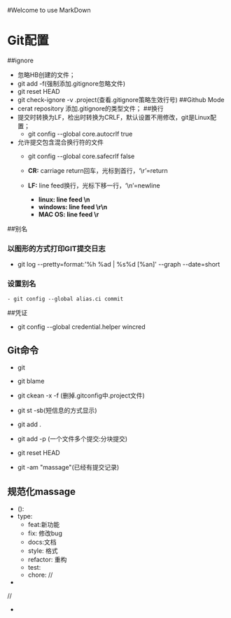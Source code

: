 #Welcome to use MarkDown
# Git配置
##ignore
  - 忽略HB创建的文件；
  - git add -f(强制添加.gitignore忽略文件)
  - git reset HEAD
  - git check-ignore -v .project(查看.gitignore策略生效行号)
##Github Mode
 - cerat repository 添加.gitignore的类型文件；
##换行  
- 提交时转换为LF，检出时转换为CRLF，默认设置不用修改，git是Linux配置；
  - git config --global core.autocrlf true 
- 允许提交包含混合换行符的文件 
  - git config --global core.safecrlf false
  
  - **CR:** carriage return回车，光标到首行，‘\r’=return
  - **LF:** line feed换行，光标下移一行，‘\n’=newline
    - **linux: line feed \n**
    - **windows: line feed \r\n**
    - **MAC OS: line feed \r**
    
##别名
### 以图形的方式打印GIT提交日志
  - git log --pretty=format:'%h %ad | %s%d [%an]' --graph --date=short
### 设置别名
	- git config --global alias.ci commit
	
##凭证
  - git config --global credential.helper wincred

## Git命令
 - git
 - git blame
 - git ckean -x -f (删掉.gitconfig中.project文件)
 - git st -sb(短信息的方式显示)
 - git add .
 - git add -p (一个文件多个提交:分块提交)
 - git reset HEAD 
 
 - git -am "massage"(已经有提交记录)
## 规范化massage
  - <type> (<scope>): <subject>
   - type:
   		- feat:新功能
   		- fix: 修改bug
   		- docs:文档
   		- style: 格式
   		- refactor: 重构
   		- test:
   		- chore:
 // 
 - <body>
 //
 - <footer>














